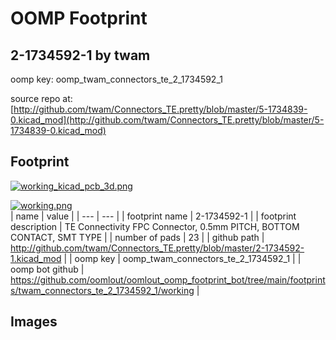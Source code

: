 # OOMP Footprint  
## 2-1734592-1  by twam  
  
oomp key: oomp_twam_connectors_te_2_1734592_1  
  
source repo at: [http://github.com/twam/Connectors_TE.pretty/blob/master/5-1734839-0.kicad_mod](http://github.com/twam/Connectors_TE.pretty/blob/master/5-1734839-0.kicad_mod)  
## Footprint  
  
[![working_kicad_pcb_3d.png](working_kicad_pcb_3d_600.png)](working_kicad_pcb_3d.png)  
  
[![working.png](working_600.png)](working.png)  
| name | value | 
| --- | --- | 
| footprint name | 2-1734592-1 | 
| footprint description | TE Connectivity FPC Connector, 0.5mm PITCH, BOTTOM CONTACT, SMT TYPE | 
| number of pads | 23 | 
| github path | http://github.com/twam/Connectors_TE.pretty/blob/master/2-1734592-1.kicad_mod | 
| oomp key | oomp_twam_connectors_te_2_1734592_1 | 
| oomp bot github | https://github.com/oomlout/oomlout_oomp_footprint_bot/tree/main/footprints/twam_connectors_te_2_1734592_1/working | 
## Images  
